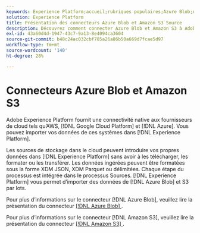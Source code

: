 ```yaml
---
keywords: Experience Platform;accueil;rubriques populaires;Azure Blob;Amazon S3;blob;Blob;S3;s3
solution: Experience Platform
title: Présentation des connecteurs Azure Blob et Amazon S3 Source
description: Découvrez comment connecter Azure Blob et Amazon S3 à Adobe Experience Platform à l’aide d’API ou de l’interface utilisateur.
exl-id: 43a60d4d-1947-43c7-9a13-8e4094ca3604
source-git-commit: b48c24ac032cbf785a26a86b50a669d7fcae5d97
workflow-type: tm+mt
source-wordcount: '140'
ht-degree: 28%

---
```


# Connecteurs Azure Blob et Amazon S3

Adobe Experience Platform fournit une connectivité native aux fournisseurs de cloud tels qu’AWS, [!DNL Google Cloud Platform] et [!DNL Azure]. Vous pouvez importer vos données de ces systèmes dans [!DNL Experience Platform].

Les sources de stockage dans le cloud peuvent introduire vos propres données dans [!DNL Experience Platform] sans avoir à les télécharger, les formater ou les transférer. Les données ingérées peuvent être formatées sous la forme XDM JSON, XDM Parquet ou délimitées. Chaque étape du processus est intégrée dans le processus Sources. [!DNL Experience Platform] vous permet d’importer des données de [!DNL Azure Blob] et S3 par lots.

Pour plus d’informations sur le connecteur [!DNL Azure Blob], veuillez lire la présentation du connecteur [[!DNL Azure Blob] ](./blob.md).

Pour plus d’informations sur le connecteur [!DNL Amazon S3], veuillez lire la présentation du connecteur [[!DNL Amazon S3] ](./s3.md).
